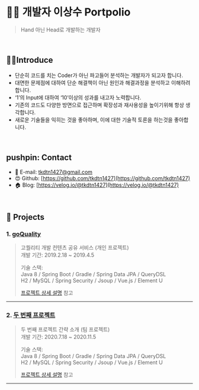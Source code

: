 # 👨‍💻 개발자 이상수 Portpolio
>Hand 아닌 Head로 개발하는 개발자
</br>

## 🙆‍♂️Introduce
- 단순히 코드를 치는 Coder가 아닌 파고들어 분석하는 개발자가 되고자 합니다.
- 대면한 문제점에 대하여 단순 해결책이 아닌 원인과 해결과정을 분석하고 이해하려 합니다.
- ‘1’의 Input에 대하여 ‘10’이상의 성과를 내고자 노력합니다.
- 기존의 코드도 다양한 방면으로 접근하며 확장성과 재사용성을 높이기위해 항상 생각합니다.
- 새로운 기술들을 익히는 것을 좋아하며, 이에 대한 기술적 토론을 하는것을 좋아합니다.
</br>

## pushpin: Contact
- 📧 E-mail: tkdtn1427@gmail.com
- 😍 Github: [https://github.com/tkdtn1427](https://github.com/tkdtn1427)
- 🏠 Blog:  [https://velog.io/@tkdtn1427](https://velog.io/@tkdtn1427)

</br>

## :pushpin: Projects
### 1. [goQuality](https://github.com/Integerous/goQuality)
>고퀄리티 개발 컨텐츠 공유 서비스 (개인 프로젝트)  
>개발 기간: 2019.2.18 ~ 2019.4.5  
>  
>기술 스택:  
>Java 8 / Spring Boot / Gradle / Spring Data JPA / QueryDSL  
>H2 / MySQL / Spring Security / Jsoup / Vue.js / Element U  
>  
>[프로젝트 상세 설명](https://github.com/Integerous/goQuality) 참고
---

### 2. [두 번째 프로젝트]()
>두 번째 프로젝트 간략 소개  (팀 프로젝트)  
>개발 기간: 2020.7.18 ~ 2020.11.5  
>  
>기술 스택:  
>Java 8 / Spring Boot / Gradle / Spring Data JPA / QueryDSL  
>H2 / MySQL / Spring Security / Jsoup / Vue.js / Element U  
>  
>[프로젝트 상세 설명](https://github.com/Integerous/goQuality) 참고
---

